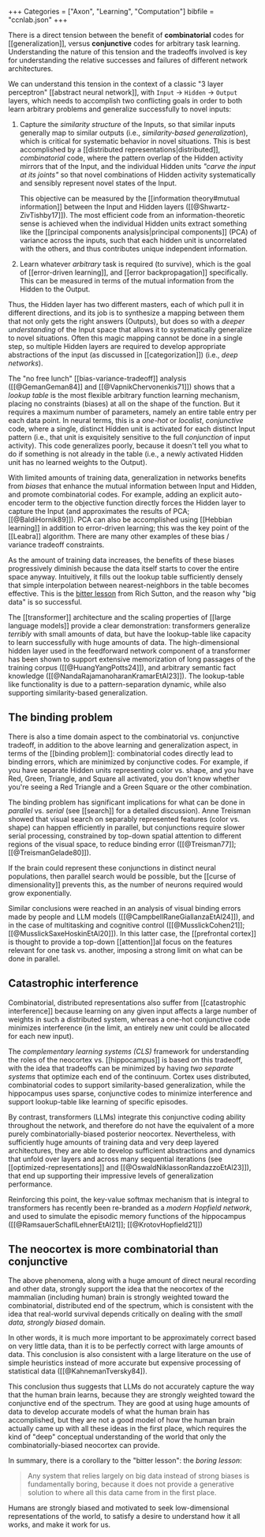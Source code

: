 +++
Categories = ["Axon", "Learning", "Computation"]
bibfile = "ccnlab.json"
+++

<!--- TODO: mixed selectivity, Fusi et al -->

There is a direct tension between the benefit of **combinatorial** codes for [[generalization]], versus **conjunctive** codes for arbitrary task learning. Understanding the nature of this tension and the tradeoffs involved is key for understanding the relative successes and failures of different network architectures.

We can understand this tension in the context of a classic "3 layer perceptron" [[abstract neural network]], with `Input` $\rightarrow$ `Hidden` $\rightarrow$ `Output` layers, which needs to accomplish two conflicting goals in order to both learn arbitrary problems and generalize successfully to novel inputs:

1. Capture the _similarity structure_ of the Inputs, so that similar inputs generally map to similar outputs (i.e., _similarity-based generalization_), which is critical for systematic behavior in novel situations. This is best accomplished by a [[distributed representations|distributed]], _combinatorial_ code, where the pattern overlap of the Hidden activity mirrors that of the Input, and the individual Hidden units _"carve the input at its joints"_ so that novel combinations of Hidden activity systematically and sensibly represent novel states of the Input.

    This objective can be measured by the [[information theory#mutual information]] between the Input and Hidden layers ([[@Shwartz-ZivTishby17]]). The most efficient code from an information-theoretic sense is achieved when the individual Hidden units extract something like the [[principal components analysis|principal components]] (PCA) of variance across the inputs, such that each hidden unit is uncorrelated with the others, and thus contributes unique independent information.

2. Learn whatever _arbitrary_ task is required (to survive), which is the goal of [[error-driven learning]], and [[error backpropagation]] specifically. This can be measured in terms of the mutual information from the Hidden to the Output.

Thus, the Hidden layer has two different masters, each of which pull it in different directions, and its job is to synthesize a mapping between them that not only gets the right answers (Outputs), but does so with a _deeper understanding_ of the Input space that allows it to systematically generalize to novel situations. Often this magic mapping cannot be done in a single step, so multiple Hidden layers are required to develop appropriate abstractions of the input (as discussed in [[categorization]]) (i.e., _deep networks_).

The "no free lunch" [[bias-variance-tradeoff]] analysis ([[@GemanGeman84]] and [[@VapnikChervonenkis71]]) shows that a _lookup table_ is the most flexible arbitrary function learning mechanism, placing no constraints (biases) at all on the shape of the function. But it requires a maximum number of parameters, namely an entire table entry per each data point. In neural terms, this is a _one-hot_ or _localist_, _conjunctive_ code, where a single, distinct Hidden unit is activated for each distinct Input pattern (i.e., that unit is exquisitely sensitive to the full _conjunction_ of input activity). This code generalizes poorly, because it doesn't tell you what to do if something is not already in the table (i.e., a newly activated Hidden unit has no learned weights to the Output).

With limited amounts of training data, generalization in networks benefits from _biases_ that enhance the mutual information between Input and Hidden, and promote combinatorial codes. For example, adding an explicit auto-encoder term to the objective function directly forces the Hidden layer to capture the Input (and approximates the results of PCA; [[@BaldiHornik89]]). PCA can also be accomplished using [[Hebbian learning]] in addition to error-driven learning; this was the key point of the [[Leabra]] algorithm. There are many other examples of these bias / variance tradeoff constraints.

As the amount of training data increases, the benefits of these biases progressively diminish because the data itself starts to cover the entire space anyway. Intuitively, it fills out the lookup table sufficiently densely that simple interpolation between nearest-neighbors in the table becomes effective. This is the  [bitter lesson](http://www.incompleteideas.net/IncIdeas/BitterLesson.html) from Rich Sutton, and the reason why "big data" is so successful.

The [[transformer]] architecture and the scaling properties of [[large language models]] provide a clear demonstration: transformers generalize _terribly_ with small amounts of data, but have the lookup-table like capacity to learn successfully with huge amounts of data. The high-dimensional hidden layer used in the feedforward network component of a transformer has been shown to support extensive memorization of long passages of the training corpus ([[@HuangYangPotts24]]), and arbitrary semantic fact knowledge ([[@NandaRajamanoharanKramarEtAl23]]). The lookup-table like functionality is due to a pattern-separation dynamic, while also supporting similarity-based generalization.

## The binding problem

There is also a time domain aspect to the combinatorial vs. conjunctive tradeoff, in addition to the above learning and generalization aspect, in terms of the [[binding problem]]: combinatorial codes directly lead to binding errors, which are minimized by conjunctive codes. For example, if you have separate Hidden units representing color vs. shape, and you have Red, Green, Triangle, and Square all activated, you don't know whether you're seeing a Red Triangle and a Green Square or the other combination.

The binding problem has significant implications for what can be done in _parallel_ vs. _serial_ (see [[search]] for a detailed discussion). Anne Treisman showed that visual search on separably represented features (color vs. shape) can happen efficiently in parallel, but conjunctions require slower serial processing, constrained by top-down spatial attention to different regions of the visual space, to reduce binding error ([[@Treisman77]]; [[@TreismanGelade80]]).

If the brain could represent these conjunctions in distinct neural populations, then parallel search would be possible, but the [[curse of dimensionality]] prevents this, as the number of neurons required would grow exponentially.

Similar conclusions were reached in an analysis of visual binding errors made by people and LLM models ([[@CampbellRaneGiallanzaEtAl24]]), and in the case of multitasking and cognitive control ([[@MusslickCohen21]]; [[@MusslickSaxeHoskinEtAl20]]). In this latter case, the [[prefrontal cortex]] is thought to provide a top-down [[attention]]al focus on the features relevant for one task vs. another, imposing a strong limit on what can be done in parallel.

## Catastrophic interference 

Combinatorial, distributed representations also suffer from [[catastrophic interference]] because learning on any given input affects a large number of weights in such a distributed system, whereas a one-hot conjunctive code minimizes interference (in the limit, an entirely new unit could be allocated for each new input). 

The _complementary learning systems (CLS)_ framework for understanding the roles of the neocortex vs. [[hippocampus]] is based on this tradeoff, with the idea that tradeoffs can be minimized by having _two separate systems_ that optimize each end of the continuum. Cortex uses distributed, combinatorial codes to support similarity-based generalization, while the hippocampus uses sparse, conjunctive codes to minimize interference and support lookup-table like learning of specific episodes.

By contrast, transformers (LLMs) integrate this conjunctive coding ability throughout the network, and therefore do not have the equivalent of a more purely combinatorially-biased posterior neocortex. Nevertheless, with sufficiently huge amounts of training data and very deep layered architectures, they are able to develop sufficient abstractions and dynamics that unfold over layers and across many sequential iterations (see [[optimized-representations]] and [[@OswaldNiklassonRandazzoEtAl23]]), that end up supporting their impressive levels of generalization performance.

Reinforcing this point, the key-value softmax mechanism that is integral to transformers has recently been re-branded as a _modern Hopfield network_, and used to simulate the episodic memory functions of the hippocampus ([[@RamsauerSchaflLehnerEtAl21]]; [[@KrotovHopfield21]])

## The neocortex is more combinatorial than conjunctive

The above phenomena, along with a huge amount of direct neural recording and other data, strongly support the idea that the neocortex of the mammalian (including human) brain is strongly weighted toward the combinatorial, distributed end of the spectrum, which is consistent with the idea that real-world survival depends critically on dealing with the _small data, strongly biased_ domain.

In other words, it is much more important to be approximately correct based on very little data, than it is to be perfectly correct with large amounts of data. This conclusion is also consistent with a large literature on the use of simple heuristics instead of more accurate but expensive processing of statistical data ([[@KahnemanTversky84]).

This conclusion thus suggests that LLMs do not accurately capture the way that the human brain learns, because they are strongly weighted toward the conjunctive end of the spectrum. They are good at using huge amounts of data to develop accurate models of what the human brain has accomplished, but they are not a good model of how the human brain actually came up with all these ideas in the first place, which requires the kind of "deep" conceptual understanding of the world that only the combinatorially-biased neocortex can provide.

In summary, there is a corollary to the "bitter lesson": the _boring lesson_:

> Any system that relies largely on big data instead of strong biases is fundamentally boring, because it does not provide a generative solution to where all this data came from in the first place.

Humans are strongly biased and motivated to seek low-dimensional representations of the world, to satisfy a desire to understand how it all works, and make it work for us.

